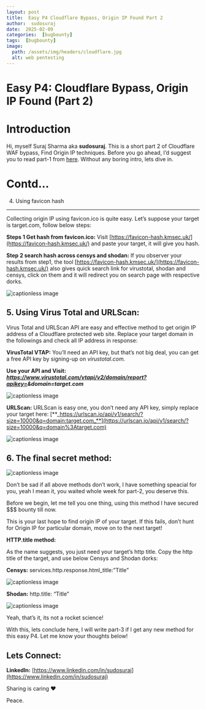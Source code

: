 ```yaml
---
layout: post
title:  Easy P4 Cloudflare Bypass, Origin IP Found Part 2
author:  sudosuraj
date:  2025-02-09
categories:  [bugbounty]
tags:  [bugbounty]
image:
  path: /assets/img/headers/cloudflare.jpg
  alt: web pentesting
---
```


Easy P4: Cloudflare Bypass, Origin IP Found (Part 2)
====================================================
Introduction
============

Hi, myself Suraj Sharma aka **sudosuraj**. This is a short part 2 of Cloudflare WAF bypass, Find Origin IP techniques. Before you go ahead, I’d suggest you to read part-1 from [here](https://medium.com/easy-p4-cloudflare-bypass-origin-ip-found-part-1-685d27e73dd0). Without any boring intro, lets dive in.

Contd…
======

4. Using favicon hash
----------------------

Collecting origin IP using favicon.ico is quite easy. Let’s suppose your target is target.com, follow below steps:

**Steps 1 Get hash from favicon.ico:** Visit [https://favicon-hash.kmsec.uk/](https://favicon-hash.kmsec.uk/) and paste your target, it will give you hash.

**Step 2 search hash across censys and shodan:** If you observer your results from step1, the tool [https://favicon-hash.kmsec.uk/](https://favicon-hash.kmsec.uk/) also gives quick search link for virustotal, shodan and censys, click on them and it will redirect you on search page with respective dorks.

![captionless image](https://miro.medium.com/v2/resize:fit:1400/format:webp/1*j_dQduZT-qKZUWKVSci19A.png)

**5. Using Virus Total and URLScan:**
--------------------------------------

Virus Total and URLScan API are easy and effective method to get origin IP address of a Cloudflare protected web site. Replace your target domain in the followings and check all IP address in response:

**VirusTotal VTAP:** You’ll need an API key, but that’s not big deal, you can get a free API key by signing-up on _virustotal.com._

**Use your API and Visit: _https://www.virustotal.com/vtapi/v2/domain/report?apikey=<APIKEY>&domain=target.com_**

![captionless image](https://miro.medium.com/v2/resize:fit:1400/format:webp/1*9ewvZIZdiP7Km4kjd-Jvow.png)

**URLScan:** URLScan is easy one, you don’t need any API key, simply replace your target here: [**_https://urlscan.io/api/v1/search/?size=10000&q=domain:target.com_**](https://urlscan.io/api/v1/search/?size=10000&q=domain%3Atarget.com)

![captionless image](https://miro.medium.com/v2/resize:fit:1400/format:webp/1*PmUxN4iSLrLZzcmpWIixDA.png)

**6. The final secret method:**
--------------------------------

![captionless image](https://miro.medium.com/v2/resize:fit:1400/format:webp/1*9INcBzOY4dD_5aCCrGIR_g.jpeg)

Don’t be sad if all above methods don’t work, I have something speacial for you, yeah I mean it, you waited whole week for part-2, you deserve this.

Before we begin, let me tell you one thing, using this method I have secured $$$ bounty till now.

This is your last hope to find origin IP of your target. If this fails, don’t hunt for Origin IP for particular domain, move on to the next target!

**HTTP.title method:**

As the name suggests, you just need your target’s http title. Copy the http title of the target, and use below Censys and Shodan dorks:

**Censys:** services.http.response.html_title:”Title”

![captionless image](https://miro.medium.com/v2/resize:fit:1400/format:webp/1*b2KfWG99UyEh7uBY0FJozw.png)

**Shodan:** http.title: “Title”

![captionless image](https://miro.medium.com/v2/resize:fit:1400/format:webp/1*HKyE66oBnLGPJrqUiCKyRw.png)

Yeah, that’s it, its not a rocket science!

With this, lets conclude here, I will write part-3 if I get any new method for this easy P4. Let me know your thoughts below!

Lets Connect:
-------------

**LinkedIn:** [https://www.linkedin.com/in/sudosuraj](https://www.linkedin.com/in/sudosuraj)

Sharing is caring ❤

Peace.
